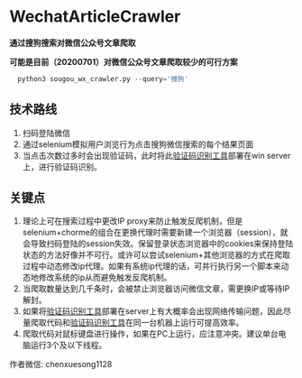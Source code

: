 # WechatArticleCrawler

**通过搜狗搜索对微信公众号文章爬取**

**可能是目前（20200701）对微信公众号文章爬取较少的可行方案**


```python
  python3 sougou_wx_crawler.py --query='搜狗'
```


## 技术路线
1. 扫码登陆微信
2. 通过selenium模拟用户浏览行为点击搜狗微信搜索的每个结果页面
3. 当点击次数过多时会出现验证码，此时将此[验证码识别工具](https://github.com/wkunzhi/Spider-Tools)部署在win server上，进行验证码识别。


## 关键点
1. 理论上可在搜索过程中更改IP proxy来防止触发反爬机制，但是selenium+chorme的组合在更换代理时需要新建一个浏览器（session），就会导致扫码登陆的session失效。保留登录状态浏览器中的cookies来保持登陆状态的方法好像并不可行。或许可以尝试selenium+其他浏览器的方式在爬取过程中动态修改ip代理。如果有系统ip代理的话，可并行执行另一个脚本来动态地修改系统的ip从而避免触发反爬机制。
2. 当爬取数量达到几千条时，会被禁止浏览器访问微信文章，需更换IP或等待IP解封。
3. 如果将[验证码识别工具](https://github.com/wkunzhi/Spider-Tools)部署在server上有大概率会出现网络传输问题，因此尽量爬取代码和[验证码识别工具](https://github.com/wkunzhi/Spider-Tools)在同一台机器上运行可提高效率。
4. 爬取代码对鼠标键盘进行操作，如果在PC上运行，应注意冲突。建议单台电脑运行3个及以下线程。


作者微信: chenxuesong1128
